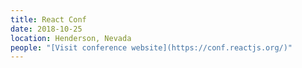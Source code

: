 ```yaml
---
title: React Conf
date: 2018-10-25
location: Henderson, Nevada
people: "[Visit conference website](https://conf.reactjs.org/)"
---
```

